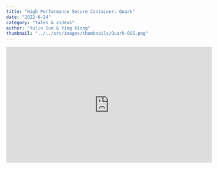 ```yaml
---
title: "High Performance Secure Container: Quark"
date: "2022-6-24"
category: "talks & videos"
author: "Yulin Sun & Ying Xiong"
thumbnail: "../../src/images/thumbnails/Quark-OSS.png"
---
```


<iframe  width="560" height="315" src="https://www.youtube.com/watch?v=YvC-ytrDEvo" frameborder="0"></iframe>
